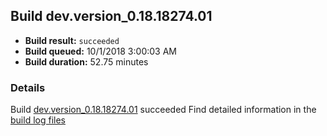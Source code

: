 ## Build dev.version_0.18.18274.01
- **Build result:** `succeeded`
- **Build queued:** 10/1/2018 3:00:03 AM
- **Build duration:** 52.75 minutes
### Details
Build [dev.version_0.18.18274.01](https://winappstudio.visualstudio.com/web/build.aspx?pcguid=a4ef43be-68ce-4195-a619-079b4d9834c2&builduri=vstfs%3a%2f%2f%2fBuild%2fBuild%2f26335) succeeded
Find detailed information in the [build log files](https://uwpctdiags.blob.core.windows.net/buildlogs/dev.version_0.18.18274.01_logs.zip)
